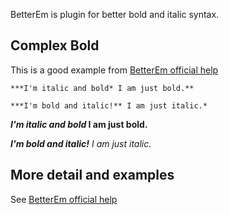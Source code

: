 BetterEm is plugin for better bold and italic syntax.

## Complex Bold
This is a good example from [BetterEm official help](https://facelessuser.github.io/pymdown-extensions/extensions/betterem/)

    ***I'm italic and bold* I am just bold.**

    ***I'm bold and italic!** I am just italic.*

***I'm italic and bold* I am just bold.**

***I'm bold and italic!** I am just italic.*

## More detail and examples
See [BetterEm official help](https://facelessuser.github.io/pymdown-extensions/extensions/betterem/)
